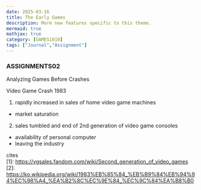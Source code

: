 ```yaml
---
date: 2025-03-16
title: The Early Games
description: More new features specific to this theme.
mermaid: true
mathjax: true
category: [GAMES1010]
tags: ["Journal","Assignment"]
---
```

### ASSIGNMENTS02
Analyzing Games Before Crashes     
   
Video Game Crash 1983    
1. rapidly increased in sales of home video game machines   
- market saturation   
   
2. sales tumbled and end of 2nd generation of video game consoles   
- availability of personal computer   
- leaving the industry
   
cites   
[1]: https://vgsales.fandom.com/wiki/Second_generation_of_video_games   
[2]: https://ko.wikipedia.org/wiki/1983%EB%85%84_%EB%B9%84%EB%94%94%EC%98%A4_%EA%B2%8C%EC%9E%84_%EC%9C%84%EA%B8%B0
